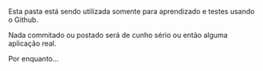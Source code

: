 Esta pasta está sendo utilizada somente para aprendizado e testes usando o Github.

Nada commitado ou postado será de cunho sério ou então alguma aplicação real.

Por enquanto...
